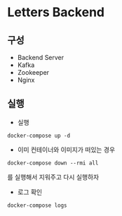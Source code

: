 # Letters Backend

## 구성

- Backend Server
- Kafka
- Zookeeper
- Nginx

## 실행

- 실행

```
docker-compose up -d
```

- 이미 컨테이너와 이미지가 떠있는 경우

```
docker-compose down --rmi all
```

를 실행해서 지워주고 다시 실행하자

- 로그 확인

```
docker-compose logs
```
